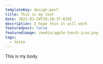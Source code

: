 ```yaml
---
templateKey: design-post
title: This is my test
date: 2022-03-24T19:28:37.629Z
description: I hope this it will work
featuredpost: false
featuredimage: /media/apple-touch-icon.png
tags:
  - teste
---
```


This is my body
